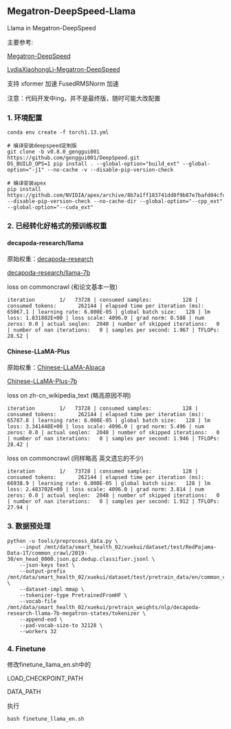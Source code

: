 ## Megatron-DeepSpeed-Llama
Llama in Megatron-DeepSpeed

主要参考:

[Megatron-DeepSpeed](https://github.com/microsoft/Megatron-DeepSpeed)

[LydiaXiaohongLi-Megatron-DeepSpeed](https://github.com/LydiaXiaohongLi/Megatron-DeepSpeed)

支持 xformer 加速 FusedRMSNorm 加速

注意：代码开发中ing，并不是最终版，随时可能大改配置


### 1. 环境配置
```
conda env create -f torch1.13.yml

# 编译安装deepspeed定制版
git clone -b v0.8.0_genggui001 https://github.com/genggui001/DeepSpeed.git
DS_BUILD_OPS=1 pip install . --global-option="build_ext" --global-option="-j1" --no-cache -v --disable-pip-version-check

# 编译安装apex
pip install https://github.com/NVIDIA/apex/archive/8b7a1ff183741dd8f9b87e7bafd04cfde99cea28.zip --disable-pip-version-check --no-cache-dir --global-option="--cpp_ext" --global-option="--cuda_ext"
```

### 2. 已经转化好格式的预训练权重

#### decapoda-research/llama
原始权重：[decapoda-research](https://huggingface.co/decapoda-research)

[decapoda-research/llama-7b](https://huggingface.co/genggui001/decapoda-research-llama-7b-megatron-states)

loss on commoncrawl (和论文基本一致)
```
iteration        1/   73728 | consumed samples:          128 | consumed tokens:       262144 | elapsed time per iteration (ms): 65067.1 | learning rate: 6.000E-05 | global batch size:   128 | lm loss: 1.831802E+00 | loss scale: 4096.0 | grad norm: 0.588 | num zeros: 0.0 | actual seqlen:  2048 | number of skipped iterations:   0 | number of nan iterations:   0 | samples per second: 1.967 | TFLOPs: 28.52 |  
```

#### Chinese-LLaMA-Plus
原始权重：[Chinese-LLaMA-Alpaca](https://github.com/ymcui/Chinese-LLaMA-Alpaca)

[Chinese-LLaMA-Plus-7b](https://huggingface.co/genggui001/chinese-llama-plus-7b-megatron-states)

loss on zh-cn_wikipedia_text (略高原因不明)
```
iteration        1/   73728 | consumed samples:          128 | consumed tokens:       262144 | elapsed time per iteration (ms): 65787.8 | learning rate: 6.000E-05 | global batch size:   128 | lm loss: 3.341448E+00 | loss scale: 4096.0 | grad norm: 5.496 | num zeros: 0.0 | actual seqlen:  2048 | number of skipped iterations:   0 | number of nan iterations:   0 | samples per second: 1.946 | TFLOPs: 28.42 |
```

loss on commoncrawl (同样略高 英文遗忘的不少)
```
iteration        1/   73728 | consumed samples:          128 | consumed tokens:       262144 | elapsed time per iteration (ms): 66938.9 | learning rate: 6.000E-05 | global batch size:   128 | lm loss: 2.483702E+00 | loss scale: 4096.0 | grad norm: 3.814 | num zeros: 0.0 | actual seqlen:  2048 | number of skipped iterations:   0 | number of nan iterations:   0 | samples per second: 1.912 | TFLOPs: 27.94 |
```

### 3. 数据预处理
```
python -u tools/preprocess_data.py \
    --input /mnt/data/smart_health_02/xuekui/dataset/test/RedPajama-Data-1T/common_crawl/2019-30/en_head_0000.json.gz.dedup.classifier.jsonl \
    --json-keys text \
    --output-prefix /mnt/data/smart_health_02/xuekui/dataset/test/pretrain_data/en/common_crawl_2019_30_tmp \
    --dataset-impl mmap \
    --tokenizer-type PretrainedFromHF \
    --vocab-file /mnt/data/smart_health_02/xuekui/pretrain_weights/nlp/decapoda-research-llama-7b-megatron-states/tokenizer \
    --append-eod \
    --pad-vocab-size-to 32128 \
    --workers 32
```


### 4. Finetune


修改finetune_llama_en.sh中的

LOAD_CHECKPOINT_PATH

DATA_PATH

执行

```
bash finetune_llama_en.sh
```





